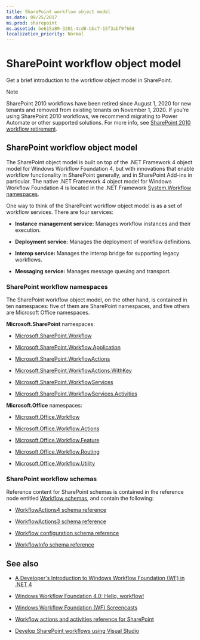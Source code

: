 ```yaml
---
title: SharePoint workflow object model
ms.date: 09/25/2017
ms.prod: sharepoint
ms.assetid: be615a89-3201-4cd8-bbc7-15f3abf9f668
localization_priority: Normal
---
```



# SharePoint workflow object model
Get a brief introduction to the workflow object model in SharePoint.

> [!NOTE]
> SharePoint 2010 workflows have been retired since August 1, 2020 for new tenants and removed from existing tenants on November 1, 2020. If you’re using SharePoint 2010 workflows, we recommend migrating to Power Automate or other supported solutions. For more info, see [SharePoint 2010 workflow retirement](https://support.microsoft.com/office/sharepoint-2010-workflow-retirement-1ca3fff8-9985-410a-85aa-8120f626965f).

## SharePoint workflow object model
<a name="bk_SPwfom"> </a>

The SharePoint object model is built on top of the .NET Framework 4 object model for Windows Workflow Foundation 4, but with innovations that enable workflow functionality in SharePoint generally, and in SharePoint Add-ins in particular. The native .NET Framework 4 object model for Windows Workflow Foundation 4 is located in the .NET Framework  [System.Workflow namespaces](https://msdn.microsoft.com/library/gg145026.aspx).
  
    
    
One way to think of the SharePoint workflow object model is as a set of workflow services. There are four services: 
  
    
    

- **Instance management service:** Manages workflow instances and their execution.
    
  
- **Deployment service:** Manages the deployment of workflow definitions.
    
  
- **Interop service:** Manages the interop bridge for supporting legacy workflows.
    
  
- **Messaging service:** Manages message queuing and transport.
    
  

### SharePoint workflow namespaces

The SharePoint workflow object model, on the other hand, is contained in ten namespaces: five of them are SharePoint namespaces, and five others are Microsoft Office namespaces.
  
    
    
 **Microsoft.SharePoint** namespaces:
  
    
    

-  [Microsoft.SharePoint.Workflow](https://msdn.microsoft.com/library/Microsoft.SharePoint.Workflow.aspx)
    
  
-  [Microsoft.SharePoint.Workflow.Application](https://msdn.microsoft.com/library/Microsoft.SharePoint.Workflow.Application.aspx)
    
  
-  [Microsoft.SharePoint.WorkflowActions](https://msdn.microsoft.com/library/Microsoft.SharePoint.WorkflowActions.aspx)
    
  
-  [Microsoft.SharePoint.WorkflowActions.WithKey](https://msdn.microsoft.com/library/Microsoft.SharePoint.WorkflowActions.WithKey.aspx)
    
  
-  [Microsoft.SharePoint.WorkflowServices](https://msdn.microsoft.com/library/Microsoft.SharePoint.WorkflowServices.aspx)
    
  
-  [Microsoft.SharePoint.WorkflowServices.Activities](https://msdn.microsoft.com/library/Microsoft.SharePoint.WorkflowServices.Activities.aspx)
    
  
 **Microsoft.Office** namespaces:
  
    
    

-  [Microsoft.Office.Workflow](https://msdn.microsoft.com/library/Microsoft.Office.Workflow.aspx)
    
  
-  [Microsoft.Office.Workflow.Actions](https://msdn.microsoft.com/library/Microsoft.Office.Workflow.Actions.aspx)
    
  
-  [Microsoft.Office.Workflow.Feature](https://msdn.microsoft.com/library/Microsoft.Office.Workflow.Feature.aspx)
    
  
-  [Microsoft.Office.Workflow.Routing](https://msdn.microsoft.com/library/Microsoft.Office.Workflow.Routing.aspx)
    
  
-  [Microsoft.Office.Workflow.Utility](https://msdn.microsoft.com/library/Microsoft.Office.Workflow.Utility.aspx)
    
  

### SharePoint workflow schemas

Reference content for SharePoint schemas is contained in the reference node entitled  [Workflow schemas](https://msdn.microsoft.com/library/b36ded16-3ffd-4931-811e-c402c1e35b07%28Office.15%29.aspx), and contain the following:
  
    
    

-  [WorkflowActions4 schema reference](https://msdn.microsoft.com/library/1c0112de-0139-e64d-d3d6-658541695391%28Office.15%29.aspx)
    
  
-  [WorkflowActions3 schema reference](https://msdn.microsoft.com/library/7a03ead8-30e0-4601-9c6f-edfb04ce57f9%28Office.15%29.aspx)
    
  
-  [Workflow configuration schema reference](https://msdn.microsoft.com/library/63824239-6eb2-4cf1-ba84-44eace4d3781%28Office.15%29.aspx)
    
  
-  [WorkflowInfo schema reference](https://msdn.microsoft.com/library/f3bdcc70-15a0-44b2-9b01-330f13430354%28Office.15%29.aspx)
    
  

## See also
<a name="bk_additionalresources"> </a>


-  [A Developer's Introduction to Windows Workflow Foundation (WF) in .NET 4](https://msdn.microsoft.com/library/ee342461.aspx)
    
  
-  [Windows Workflow Foundation 4.0: Hello, workflow!](http://weblogs.asp.net/gunnarpeipman/archive/2009/07/08/windows-workflow-foundation-4-0-hello-workflow.aspx)
    
  
-  [Windows Workflow Foundation (WF) Screencasts](https://msdn.microsoft.com/netframework/dd733248)
    
  
-  [Workflow actions and activities reference for SharePoint](workflow-actions-and-activities-reference-for-sharepoint.md)
    
  
-  [Develop SharePoint workflows using Visual Studio](develop-sharepoint-workflows-using-visual-studio.md)
    
  

  
    
    

